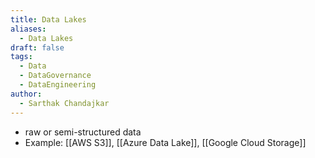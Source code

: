 ```yaml
---
title: Data Lakes
aliases:
  - Data Lakes
draft: false
tags:
  - Data
  - DataGovernance
  - DataEngineering
author:
  - Sarthak Chandajkar
---
```

 - raw or semi-structured data
 - Example: [[AWS S3]], [[Azure Data Lake]], [[Google Cloud Storage]]

